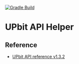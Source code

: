 [![Gradle Build](https://github.com/hoho4190/upbit-api-helper/actions/workflows/gradle-build.yml/badge.svg)](https://github.com/hoho4190/upbit-api-helper/actions/workflows/gradle-build.yml)

# UPbit API Helper

## Reference
- [UPbit API reference v1.3.2](https://docs.upbit.com/v1.3.2/reference)
